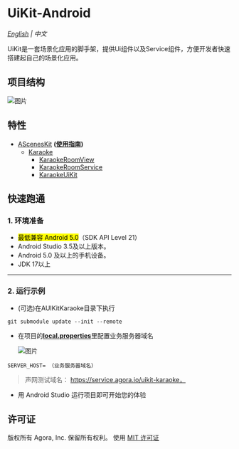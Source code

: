 # UiKit-Android

*[English](README.md) | 中文*

UiKit是一套场景化应用的脚手架，提供Ui组件以及Service组件，方便开发者快速搭建起自己的场景化应用。


## 项目结构
![图片](https://download.agora.io/null/UiKit.png)


## 特性
- [AScenesKit](asceneskit) **([使用指南](doc/AScenesKit.zh.md))**
    - [Karaoke](asceneskit/src/main/java/io/agora/asceneskit/karaoke)
        - [KaraokeRoomView](asceneskit/src/main/java/io/agora/asceneskit/karaoke/KaraokeRoomView.kt)
        - [KaraokeRoomService](asceneskit/src/main/java/io/agora/asceneskit/karaoke/AUIKaraokeRoomService.kt)
        - [KaraokeUiKit](asceneskit/src/main/java/io/agora/asceneskit/karaoke/KaraokeUiKit.kt) 

## 快速跑通

### 1. 环境准备

- <mark>最低兼容 Android 5.0</mark>（SDK API Level 21）
- Android Studio 3.5及以上版本。
- Android 5.0 及以上的手机设备。
- JDK 17以上

---

### 2. 运行示例
- (可选)在AUIKitKaraoke目录下执行
```
git submodule update --init --remote
```

- 在项目的[**local.properties**](/local.properties)里配置业务服务器域名

  ![图片](https://accktvpic.oss-cn-beijing.aliyuncs.com/pic/github_readme/uikit/config_serverhost_android.png)

``` 
SERVER_HOST= （业务服务器域名）
```

> 声网测试域名： https://service.agora.io/uikit-karaoke，

- 用 Android Studio 运行项目即可开始您的体验

## 许可证
版权所有 Agora, Inc. 保留所有权利。
使用 [MIT 许可证](LICENSE)
